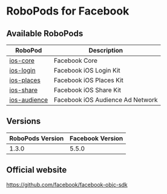 # RoboPods for Facebook

## Available RoboPods

| RoboPod                           | Description                         |
|-----------------------------------|-------------------------------------|
| [ios-core](ios-core/)             | Facebook Core                       |
| [ios-login](ios-login/)           | Facebook iOS Login Kit              |
| [ios-places](ios-places/)         | Facebook iOS Places Kit             |
| [ios-share](ios-share/)           | Facebook iOS Share Kit              |
| [ios-audience](ios-audience/)     | Facebook iOS Audience Ad Network    |

## Versions

| RoboPods Version  | Facebook Version    |
|-------------------|---------------------|
| 1.3.0             | 5.5.0               |

## Official website

https://github.com/facebook/facebook-objc-sdk
